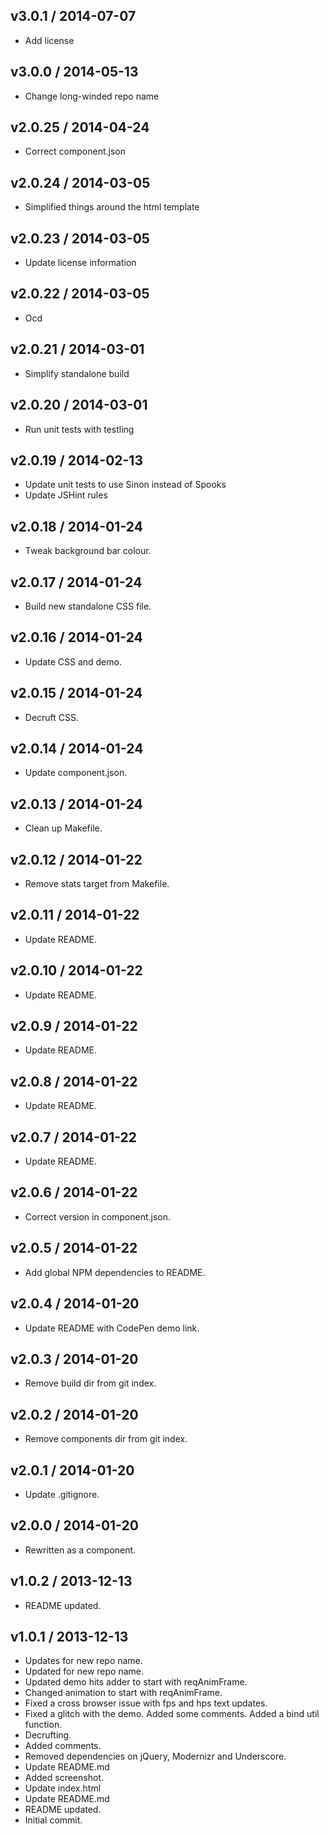 ## v3.0.1 / 2014-07-07

 * Add license

## v3.0.0 / 2014-05-13

 * Change long-winded repo name

## v2.0.25 / 2014-04-24

 * Correct component.json

## v2.0.24 / 2014-03-05

 * Simplified things around the html template

## v2.0.23 / 2014-03-05

 * Update license information

## v2.0.22 / 2014-03-05

 * Ocd

## v2.0.21 / 2014-03-01

 * Simplify standalone build

## v2.0.20 / 2014-03-01

 * Run unit tests with testling

## v2.0.19 / 2014-02-13

 * Update unit tests to use Sinon instead of Spooks
 * Update JSHint rules

## v2.0.18 / 2014-01-24

 * Tweak background bar colour.

## v2.0.17 / 2014-01-24

 * Build new standalone CSS file.

## v2.0.16 / 2014-01-24

 * Update CSS and demo.

## v2.0.15 / 2014-01-24

 * Decruft CSS.

## v2.0.14 / 2014-01-24

 * Update component.json.

## v2.0.13 / 2014-01-24

 * Clean up Makefile.

## v2.0.12 / 2014-01-22

 * Remove stats target from Makefile.

## v2.0.11 / 2014-01-22

 * Update README.

## v2.0.10 / 2014-01-22

 * Update README.

## v2.0.9 / 2014-01-22

 * Update README.

## v2.0.8 / 2014-01-22

 * Update README.

## v2.0.7 / 2014-01-22

 * Update README.

## v2.0.6 / 2014-01-22

 * Correct version in component.json.

## v2.0.5 / 2014-01-22

 * Add global NPM dependencies to README.

## v2.0.4 / 2014-01-20

 * Update README with CodePen demo link.

## v2.0.3 / 2014-01-20

 * Remove build dir from git index.

## v2.0.2 / 2014-01-20

 * Remove components dir from git index.

## v2.0.1 / 2014-01-20

 * Update .gitignore.

## v2.0.0 / 2014-01-20

 * Rewritten as a component.

## v1.0.2 / 2013-12-13

 * README updated.

## v1.0.1 / 2013-12-13

 * Updates for new repo name.
 * Updated for new repo name.
 * Updated demo hits adder to start with reqAnimFrame.
 * Changed animation to start with reqAnimFrame.
 * Fixed a cross browser issue with fps and hps text updates.
 * Fixed a glitch with the demo. Added some comments. Added a bind util function.
 * Decrufting.
 * Added comments.
 * Removed dependencies on jQuery, Modernizr and Underscore.
 * Update README.md
 * Added screenshot.
 * Update index.html
 * Update README.md
 * README updated.
 * Initial commit.
